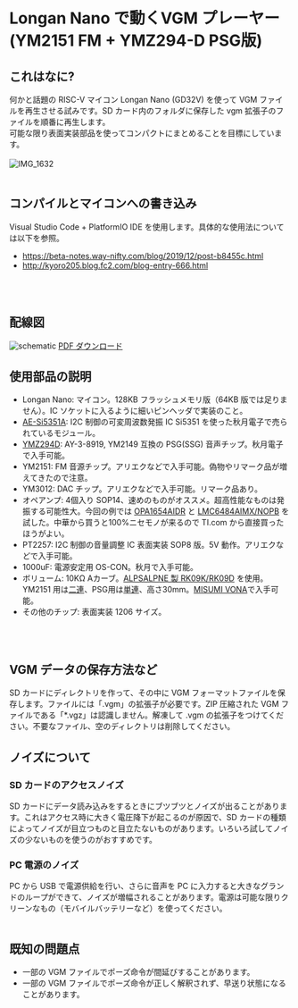 # Longan Nano で動くVGM プレーヤー (YM2151 FM + YMZ294-D PSG版)


## これはなに?
何かと話題の RISC-V マイコン Longan Nano (GD32V) を使って VGM ファイルを再生させる試みです。SD カード内のフォルダに保存した vgm 拡張子のファイルを順番に再生します。<br>
可能な限り表面実装部品を使ってコンパクトにまとめることを目標にしています。
<br><br>
![IMG_1632](https://user-images.githubusercontent.com/13434151/115113300-952b9580-9fc4-11eb-808a-bc6cd5cee498.jpg)
<br>
<br>
## コンパイルとマイコンへの書き込み
Visual Studio Code + PlatformIO IDE を使用します。具体的な使用法については以下を参照。<br>
- https://beta-notes.way-nifty.com/blog/2019/12/post-b8455c.html<br>
- http://kyoro205.blog.fc2.com/blog-entry-666.html 
<br>
<br>

## 配線図
![schematic](https://user-images.githubusercontent.com/13434151/115111944-eb490a80-9fbd-11eb-9e33-226da5a9723a.png)
<a href="https://github.com/Fujix1/Retrofire/files/6329152/LonganVGM.pdf">PDF ダウンロード</a>


## 使用部品の説明
- Longan Nano: マイコン。128KB フラッシュメモリ版（64KB 版では足りません）。IC ソケットに入るように細いピンヘッダで実装のこと。
- [AE-Si5351A](https://akizukidenshi.com/catalog/g/gK-10679/): I2C 制御の可変周波数発振 IC Si5351 を使った秋月電子で売られているモジュール。
- [YMZ294D](https://akizukidenshi.com/catalog/g/gI-12141/): AY-3-8919, YM2149 互換の PSG(SSG) 音声チップ。秋月電子で入手可能。
- YM2151: FM 音源チップ。アリエクなどで入手可能。偽物やリマーク品が増えてきたので注意。
- YM3012: DAC チップ。アリエクなどで入手可能。リマーク品あり。
- オペアンプ: 4個入り SOP14、速めのものがオススメ。超高性能なものは発振する可能性大。今回の例では [OPA1654AIDR](https://www.ti.com/store/ti/en/p/product/?p=OPA1654AIDR) と [LMC6484AIMX/NOPB](https://www.ti.com/store/ti/en/p/product/?p=LMC6484AIMX/NOPB) を試した。中華から買うと100%ニセモノが来るので TI.com から直接買ったほうがよい。
- PT2257: I2C 制御の音量調整 IC 表面実装 SOP8 版。5V 動作。アリエクなどで入手可能。
- 1000uF: 電源安定用 OS-CON。秋月で入手可能。 
- ボリューム: 10KΩ Aカーブ。[ALPSALPNE 製 RK09K/RK09D](https://tech.alpsalpine.com/prod/j/html/potentiometer/rotarypotentiometers/rk09k/rk09k_list.html) を使用。YM2151 用は[二連](https://tech.alpsalpine.com/prod/j/html/potentiometer/rotarypotentiometers/rk09k/rk09k12c0a8k.html)、PSG用は[単連](https://tech.alpsalpine.com/prod/j/html/potentiometer/rotarypotentiometers/rk09k/rk09d117000c.html)、高さ30mm。[MISUMI VONA](https://jp.misumi-ec.com/)で入手可能。
- その他のチップ: 表面実装 1206 サイズ。
<br>
<br>

## VGM データの保存方法など

SD カードにディレクトリを作って、その中に VGM フォーマットファイルを保存します。ファイルには「.vgm」の拡張子が必要です。ZIP 圧縮された VGM ファイルである「*.vgz」は認識しません。解凍して .vgm の拡張子をつけてください。不要なファイル、空のディレクトリは削除してください。


## ノイズについて
### SD カードのアクセスノイズ
SD カードにデータ読み込みをするときにブツブツとノイズが出ることがあります。これはアクセス時に大きく電圧降下が起こるのが原因で、SD カードの種類によってノイズが目立つものと目立たないものがあります。いろいろ試してノイズの少ないものを使うのがおすすめです。

### PC 電源のノイズ
PC から USB で電源供給を行い、さらに音声を PC に入力すると大きなグランドのループができて、ノイズが増幅されることがあります。電源は可能な限りクリーンなもの（モバイルバッテリーなど）を使ってください。
<br>
<br>

## 既知の問題点

- 一部の VGM ファイルでポーズ命令が間延びすることがあります。
- 一部の VGM ファイルでポーズ命令が正しく解釈されず、早送り状態になることがあります。
